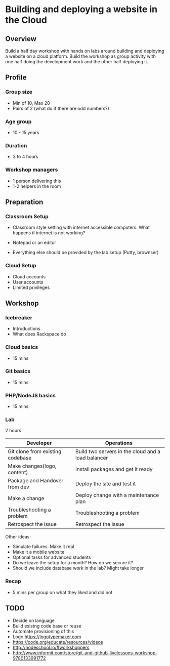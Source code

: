 # Building and deploying a website in the Cloud

## Overview

Build a half day workshop with hands on labs around building and deploying a website on a cloud platform. Build the workshop as group activity with one half doing the development work and the other half deploying it. 


## Profile


### Group size
 - Min of 10, Max 20
 - Pairs of 2  (what do if there are odd numbers?)

### Age group
 - 10 - 15 years

### Duration
 - 3 to 4 hours


### Workshop managers
 - 1 person delivering this
 - 1-2 helpers in the room


## Preparation

### Classroom Setup
 - Classroom style setting with internet accessible computers. What happens if internet is not working?

 - Notepad or an editor
 
 - Everything else should be provided by the lab setup (Putty, brownser)
 

### Cloud Setup

 - Cloud accounts
 - User accounts
 - Limited privileges


## Workshop

### Icebreaker 
 - Introductions
 - What does Rackspace do
 
### Cloud basics

 - 15 mins

### Git basics

 - 15 mins

### PHP/NodeJS basics
 
 - 15 mins


### Lab

2 hours

Developer | Operations 
--------- | ---------- 
Git clone from existing codebase| Build two servers in the cloud and a load balancer
Make changes(logo, content) | Install packages and get it ready
Package and Handover from dev | Deploy the site and test it
Make a change | Deploy change with a maintenance plan
Troubleshooting a problem | Troubleshooting a problem
Retrospect the issue| Retrospect the issue

Other ideas:

 - Simulate failures. Make it real
 - Make it a mobile website
 - Optional tasks for advanced students
 - Do we leave the setup for a month? How do we secure it?
 - Should we include database work in the lab? Might take longer


### Recap

 - 5 mins per group on what they liked and did not



## TODO
 - Decide on language
 - Build existng code base or reuse
 - Automate provisioning of this
 - Logo https://logotypemaker.com 
 - https://code.org/educate/resources/videos
 - http://nodeschool.io/#workshoppers
 - http://www.informit.com/store/git-and-github-livelessons-workshop-9780133991772
